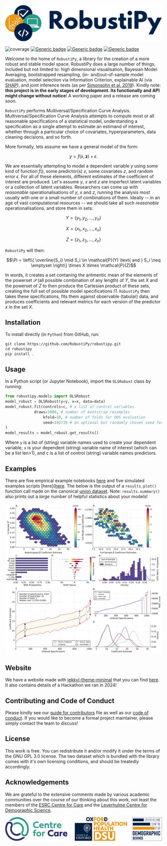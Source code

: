 <img src="https://github.com/RobustiPy/RobustiPy.github.io/blob/main/assets/robustipy_logo_transparent_large_trimmed.png?raw=true" width="700"/>

![coverage](https://img.shields.io/badge/Purpose-Research-yellow)
[![Generic badge](https://img.shields.io/badge/Python-3.11-red.svg)](https://shields.io/)
[![Generic badge](https://img.shields.io/badge/R-brightgreen.svg)](https://shields.io/)
[![Generic badge](https://img.shields.io/badge/License-GNU3.0-purple.svg)](https://shields.io/)

Welcome to the home of `RobustiPy`, a library for the creation of a more robust and stable model space. RobustiPy does a large number of things, included but not limited to: high dimensional visualisation, Bayesian Model Averaging, bootstrapped resampling, (in- and)out-of-sample model evaluation, model selection via Information Criterion, explainable AI (via [SHAP](https://www.nature.com/articles/s42256-019-0138-9)), and joint inference tests (as per [Simonsohn et al. 2019](https://www.nature.com/articles/s41562-020-0912-z)). Kindly note: **this project is in the early stages of development. Its functionally and API might change without notice**! A working paper and a release are coming soon.

`RobustiPy` performs Multiversal/Specification Curve Analysis. Multiversal/Specification Curve Analysis attempts to compute most or all reasonable specifications of a statistical model, understanding a specification as a single attempt to estimate an estimand of interest, whether through a particular choice of covariates, hyperparameters, data cleaning decisions, and so forth.

More formally, lets assume we have a general model of the form:

$$
y = f(x, \textbf{z}) + \epsilon .
$$

We are essentially attempting to model a dependent variable $y$ using some kind of function $f()$, some predictor(s) $x$, some covariates $z$, and random error $\epsilon$. For all of these elements, different estimates of the coefficient of interest are produced. Let's assume $y$, $x$ and $z$ are imperfect latent variables or a collection of latent variables. Researchers can come up with _reasonable_ operationalisations of $y$, $x$ and $z$, running the analysis most usually with one or a small number of combinations of them. Ideally -- in an age of vast computational resources -- we should take all such _reasonable_ operationalisations, and store them in sets:

```math
Y = \{y_{1}, y_{2}, \dots, y_{n}\}
```
```math
X = \{x_{1}, x_{2}, \dots, x_{n}\}
```
```math
Z = \{z_{1}, z_{2}, \dots, z_{n}\}
```

`RobustiPy` will then:

```math
\Pi = \left\{ \overline{S_i} \mid S_i \in \mathcal{P}(Y) \text{ and } S_i \neq \emptyset \right\} \times X \times \mathcal{P}(Z)
```

In words, it creates a set contaning the aritmentic mean of the elements of the powerset $\mathcal{P}$ (all possible combination of any length) of $Y$, the set $X$ and the powerset of $Z$ to then produce the Cartesian product of these sets, creating the full set of possible model specifications $\Pi$. `RobustiPy` then takes these specifications, fits them against observable (tabular) data, and produces coefficients and relevant metrics for each version of the predictor $x$ in the set $X$.

## Installation

To install directly (in `Python`) from GitHub, run:

```
git clone https://github.com/RobustiPy/robustipy.git
cd robustipy
pip install .
```

## Usage

In a Python script (or Jupyter Notebook), import the `OLSRobust` class by running:

```python
from robustipy.models import OLSRobust
model_robust = OLSRobust(y=y, x=x, data=data)
model_robust.fit(controls=c, # a list of control variables
	         draws=1000, # number of bootstrap resamples
                 kfold=10, # number of folds for OOS evaluation
                 seed=192735 # an optional but randomly chosen seed for consistent reproducibility
)
model_results = model_robust.get_results()
```

Where `y` is a list of (string) variable names used to create your dependent variable, `x` is your dependent (string) variable name of interest (which can be a list len>1), and c is a list of control (string) variable names predictors.

## Examples

There are five empirical example notebooks [here](https://github.com/RobustiPy/robustipy/empirical_examples) and five simulated examples scripts [here]([here](https://github.com/RobustiPy/robustipy/simulated_examples). The below is the output of a ```results.plot()``` function call made on the canonical [union dataset]((https://github.com/RobustiPy/robustipy/empirical_examples/empirical1_union.ipynb)). Note: ```results.summary()``` also prints out a *large* number of helpful statistics about your models! 

![Union dataset example](./empirical_examples/figures/union_example/union_example_all.svg)

## Website

We have a website made with [jekkyl-theme-minimal](https://github.com/pages-themes/minimal) that you can find [here](https://robustipy.github.io/). It also contains details of a Hackathon we ran in 2024!

## Contributing and Code of Conduct

Please kindly see our [guide for contributors](https://github.com/RobustiPy/robustipy/blob/main/contributing.md) file as well as our [code of conduct](https://github.com/RobustiPy/robustipy/blob/main/CODE-OF-CONDUCT.md). If you would like to become a formal project maintainer, please simply contact the team to discuss!

## License

This work is free. You can redistribute it and/or modify it under the terms of the GNU GPL 3.0 license. The two dataset which is bundled with the library comes with it's own licensing conditions, and should be treatedly accordingly.

## Acknowledgements
We are grateful to the extensive comments made by various academic communities over the course of our thinking about this work, not least the members of the [ESRC Centre for Care](https://centreforcare.ac.uk/) and the [Leverhulme Centre for Demographic Science](https://demography.ox.ac.uk/).

<div style="display: flex; justify-content: space-between;">
    <img src="https://github.com/RobustiPy/RobustiPy.github.io/blob/main/assets/cfc_logo.png?raw=true" alt="CfC" style="width: 200px; height: auto; margin-right: 20px;">
    <img src="https://github.com/RobustiPy/RobustiPy.github.io/blob/main/assets/lcds_logo.png?raw=true" alt="LCDS" style="width: 280px; height: auto;">
</div>
